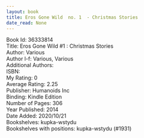 ```yaml
---
layout: book
title: Eros Gone Wild  no. 1  - Christmas Stories
date_read: None
---
```


Book Id: 36333814<br />
Title: Eros Gone Wild #1 : Christmas Stories<br />
Author: Various<br />
Author l-f: Various, Various<br />
Additional Authors: <br />
ISBN: <br />
My Rating: 0<br />
Average Rating: 2.25<br />
Publisher: Humanoids Inc<br />
Binding: Kindle Edition<br />
Number of Pages: 306<br />
Year Published: 2014<br />
Date Added: 2020/10/21<br />
Bookshelves: kupka-wstydu<br />
Bookshelves with positions: kupka-wstydu (#1931)<br />

